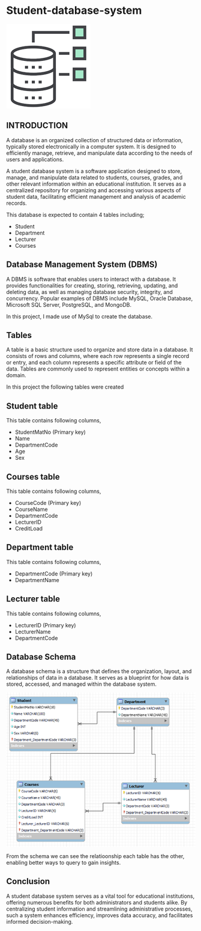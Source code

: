 # Student-database-system

![](Database.png)


**INTRODUCTION**
---

A database is an organized collection of structured data or information, typically stored electronically in a computer system. It is designed to efficiently manage, retrieve, and manipulate data according to the needs of users and applications. 

A student database system is a software application designed to store, manage, and manipulate data related to students, courses, grades, and other relevant information within an educational institution. It serves as a centralized repository for organizing and accessing various aspects of student data, facilitating efficient management and analysis of academic records.

This database is expected to contain 4 tables including;
- Student
- Department
- Lecturer
- Courses

**Database Management System (DBMS)**
---

A DBMS is software that enables users to interact with a database. It provides functionalities for creating, storing, retrieving, updating, and deleting data, as well as managing database security, integrity, and concurrency. Popular examples of DBMS include MySQL, Oracle Database, Microsoft SQL Server, PostgreSQL, and MongoDB.

In this project, I made use of MySql to create the database.

**Tables**
---

A table is a basic structure used to organize and store data in a database. It consists of rows and columns, where each row represents a single record or entry, and each column represents a specific attribute or field of the data. Tables are commonly used to represent entities or concepts within a domain.

In this project the following tables were created

**Student table**
---

This table contains following columns,
- StudentMatNo (Primary key)
- Name
- DepartmentCode
- Age
- Sex

**Courses table**
---

This table contains following columns,
- CourseCode (Primary key)
- CourseName
- DepartmentCode
- LecturerID
- CreditLoad

**Department table**
---

This table contains following columns,
- DepartmentCode (Primary key)
- DepartmentName

**Lecturer table**
---

This table contains following columns,
- LecturerID (Primary key)
- LecturerName
- DepartmentCode


**Database Schema**
---

A database schema is a structure that defines the organization, layout, and relationships of data in a database. It serves as a blueprint for how data is stored, accessed, and managed within the database system.

![](databaseschema.PNG)

From the schema we can see the relatioonship each table has the other, enabling better ways to query to gain insights.

**Conclusion**
---

A student database system serves as a vital tool for educational institutions, offering numerous benefits for both administrators and students alike. By centralizing student information and streamlining administrative processes, such a system enhances efficiency, improves data accuracy, and facilitates informed decision-making.

